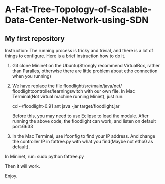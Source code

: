# A-Fat-Tree-Topology-of-Scalable-Data-Center-Network-using-SDN
My first repository
---------------------------
Instruction:
The running process is tricky and trivial, and there is a lot of things to configure.
Here is a brief instruction how to do it. 

1. Git clone Mininet on the Ubuntu(Strongly recommend VirtualBox, rather 
than Paralles, otherwise there are little problem about etho connection when you running)

2. We have replace the file floodlight/src/main/java/net/
floodlightcontroller/learningswitch with our own file. In Mac 
Terminal(Not virtual machine running Miniet), just run:

   cd ~/floodlight-0.91
   ant
   java -jar target/floodlight.jar

   Before this, you may need to use Eclipse to load the module. After running the 
above code, the floodlight can work, and listen on default port:6633

3. In the Mac Terminal, use ifconfig to find your IP address. And change 
the controller IP in fattree.py with what you find(Maybe not etho0 as default). 

In Mininet, run:
   sudo python fattree.py
  
Then it will work. 

Enjoy.
